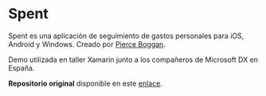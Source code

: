 # Spent

Spent es una aplicación de seguimiento de gastos personales para iOS, Android y Windows.
Creado por [Pierce Boggan](https://github.com/pierceboggan).

Demo utilizada en taller Xamarin junto a los compañeros de Microsoft DX en España.

**Repositorio original** disponible en este [enlace](https://github.com/pierceboggan/spent).